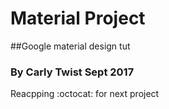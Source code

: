# Material Project
##Google material design tut 
### By Carly Twist Sept 2017

Reacpping :octocat: for next project 
